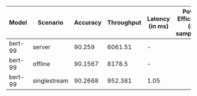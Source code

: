 | Model   | Scenario     |   Accuracy |   Throughput | Latency (in ms)   | Power Efficiency (in samples/J)   | TEST01   | TEST05   |
|---------|--------------|------------|--------------|-------------------|-----------------------------------|----------|----------|
| bert-99 | server       |    90.259  |     6061.51  | -                 |                                   | passed   | passed   |
| bert-99 | offline      |    90.1567 |     8178.5   | -                 |                                   | passed   | passed   |
| bert-99 | singlestream |    90.2668 |      952.381 | 1.05              |                                   | passed   | passed   |